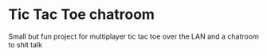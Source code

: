 # Tic Tac Toe chatroom

Small but fun project for multiplayer tic tac toe over the LAN and a chatroom to shit talk
